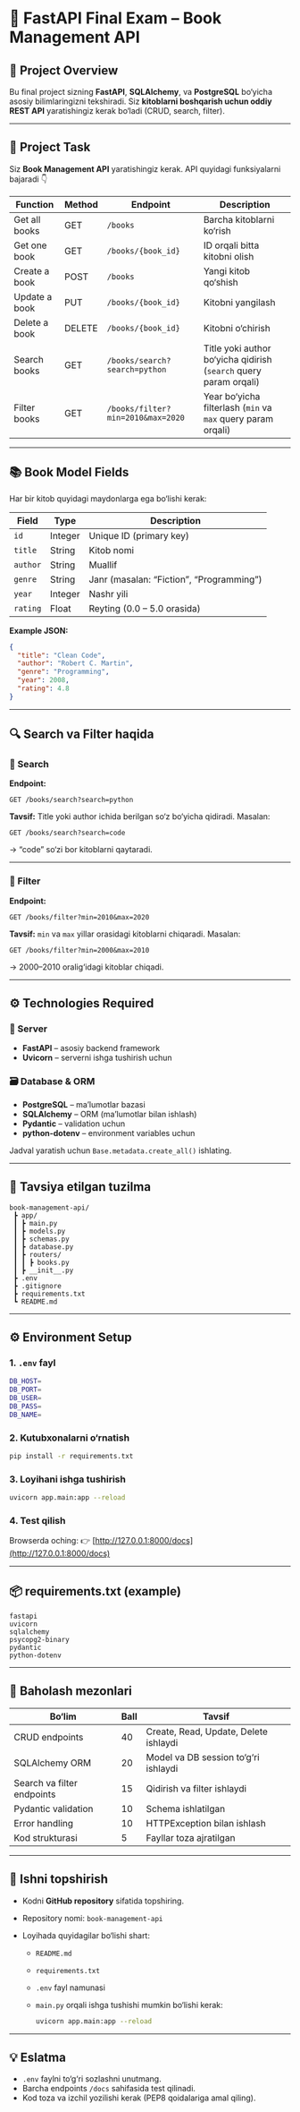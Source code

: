 # 📘 FastAPI Final Exam – Book Management API

## 🎯 Project Overview

Bu final project sizning **FastAPI**, **SQLAlchemy**, va **PostgreSQL** bo‘yicha asosiy bilimlaringizni tekshiradi.
Siz **kitoblarni boshqarish uchun oddiy REST API** yaratishingiz kerak bo‘ladi (CRUD, search, filter).

---

## 🧠 Project Task

Siz **Book Management API** yaratishingiz kerak.
API quyidagi funksiyalarni bajaradi 👇

| Function      | Method | Endpoint                          | Description                                                       |
| ------------- | ------ | --------------------------------- | ----------------------------------------------------------------- |
| Get all books | GET    | `/books`                          | Barcha kitoblarni ko‘rish                                         |
| Get one book  | GET    | `/books/{book_id}`                | ID orqali bitta kitobni olish                                     |
| Create a book | POST   | `/books`                          | Yangi kitob qo‘shish                                              |
| Update a book | PUT    | `/books/{book_id}`                | Kitobni yangilash                                                 |
| Delete a book | DELETE | `/books/{book_id}`                | Kitobni o‘chirish                                                 |
| Search books  | GET    | `/books/search?search=python`     | Title yoki author bo‘yicha qidirish (`search` query param orqali) |
| Filter books  | GET    | `/books/filter?min=2010&max=2020` | Year bo‘yicha filterlash (`min` va `max` query param orqali)      |

---

## 📚 Book Model Fields

Har bir kitob quyidagi maydonlarga ega bo‘lishi kerak:

| Field    | Type    | Description                              |
| -------- | ------- | ---------------------------------------- |
| `id`     | Integer | Unique ID (primary key)                  |
| `title`  | String  | Kitob nomi                               |
| `author` | String  | Muallif                                  |
| `genre`  | String  | Janr (masalan: “Fiction”, “Programming”) |
| `year`   | Integer | Nashr yili                               |
| `rating` | Float   | Reyting (0.0 – 5.0 orasida)              |

**Example JSON:**

```json
{
  "title": "Clean Code",
  "author": "Robert C. Martin",
  "genre": "Programming",
  "year": 2008,
  "rating": 4.8
}
```

---

## 🔍 Search va Filter haqida

### 🔎 Search

**Endpoint:**

```
GET /books/search?search=python
```

**Tavsif:**
Title yoki author ichida berilgan so‘z bo‘yicha qidiradi.
Masalan:

```
GET /books/search?search=code
```

→ “code” so‘zi bor kitoblarni qaytaradi.

---

### 🧮 Filter

**Endpoint:**

```
GET /books/filter?min=2010&max=2020
```

**Tavsif:**
`min` va `max` yillar orasidagi kitoblarni chiqaradi.
Masalan:

```
GET /books/filter?min=2000&max=2010
```

→ 2000–2010 oralig‘idagi kitoblar chiqadi.

---

## ⚙️ Technologies Required

### 🔧 Server

* **FastAPI** – asosiy backend framework
* **Uvicorn** – serverni ishga tushirish uchun

### 🗃️ Database & ORM

* **PostgreSQL** – ma’lumotlar bazasi
* **SQLAlchemy** – ORM (ma’lumotlar bilan ishlash)
* **Pydantic** – validation uchun
* **python-dotenv** – environment variables uchun

Jadval yaratish uchun `Base.metadata.create_all()` ishlating.

---

## 📁 Tavsiya etilgan tuzilma

```
book-management-api/
 ┣ app/
 ┃ ┣ main.py
 ┃ ┣ models.py
 ┃ ┣ schemas.py
 ┃ ┣ database.py
 ┃ ┣ routers/
 ┃ ┃ ┣ books.py
 ┃ ┣ __init__.py
 ┣ .env
 ┣ .gitignore
 ┣ requirements.txt
 ┗ README.md
```

---

## ⚙️ Environment Setup

### 1. `.env` fayl

```bash
DB_HOST=
DB_PORT=
DB_USER=
DB_PASS=
DB_NAME=
```

### 2. Kutubxonalarni o‘rnatish

```bash
pip install -r requirements.txt
```

### 3. Loyihani ishga tushirish

```bash
uvicorn app.main:app --reload
```

### 4. Test qilish

Browserda oching:
👉 [http://127.0.0.1:8000/docs](http://127.0.0.1:8000/docs)

---

## 📦 requirements.txt (example)

```
fastapi
uvicorn
sqlalchemy
psycopg2-binary
pydantic
python-dotenv
```

---

## 🧮 Baholash mezonlari

| Bo‘lim                     | Ball | Tavsif                                |
| -------------------------- | ---- | ------------------------------------- |
| CRUD endpoints             | 40   | Create, Read, Update, Delete ishlaydi |
| SQLAlchemy ORM             | 20   | Model va DB session to‘g‘ri ishlaydi  |
| Search va filter endpoints | 15   | Qidirish va filter ishlaydi           |
| Pydantic validation        | 10   | Schema ishlatilgan                    |
| Error handling             | 10   | HTTPException bilan ishlash           |
| Kod strukturasi            | 5    | Fayllar toza ajratilgan               |

---

## 🚀 Ishni topshirish

* Kodni **GitHub repository** sifatida topshiring.
* Repository nomi: `book-management-api`
* Loyihada quyidagilar bo‘lishi shart:

  * `README.md`
  * `requirements.txt`
  * `.env` fayl namunasi
  * `main.py` orqali ishga tushishi mumkin bo‘lishi kerak:

    ```bash
    uvicorn app.main:app --reload
    ```

---

## 💡 Eslatma

* `.env` faylni to‘g‘ri sozlashni unutmang.
* Barcha endpoints `/docs` sahifasida test qilinadi.
* Kod toza va izchil yozilishi kerak (PEP8 qoidalariga amal qiling).
